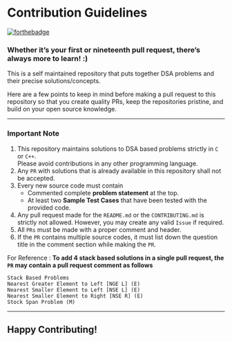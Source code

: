 # Contribution Guidelines

[![forthebadge](https://forthebadge.com/images/badges/powered-by-coffee.svg)](https://forthebadge.com)

### Whether it’s your first or nineteenth pull request, there’s always more to learn! :)

This is a self maintained repository that puts together DSA problems and their precise solutions/concepts.

Here are a few points to keep in mind before making a pull request to this repository so that you create quality PRs, keep the repositories pristine, and build on your open source knowledge.

---

### Important Note

1. This repository maintains solutions to DSA based problems strictly in `C` or `C++`. <br> Please avoid contributions in any other programming language.
2. Any `PR` with solutions that is already available in this repository shall not be accepted.
3. Every new source code must contain
   - Commented complete **problem statement** at the top.
   - At least two **Sample Test Cases** that have been tested with the provided code.
4. Any pull request made for the `README.md` or the `CONTRIBUTING.md` is strictly not allowed. However, you may create any valid `Issue` if required.
5. All `PRs` must be made with a proper comment and header.
6. If the `PR` contains multiple source codes, it must list down the question title in the comment section while making the `PR`.

For Reference :
**To add 4 stack based solutions in a single pull request, the `PR` may contain a pull request comment as follows**

```
Stack Based Problems
Nearest Greater Element to Left [NGE L] (E)
Nearest Smaller Element to Left [NSE L] (E)
Nearest Smaller Element to Right [NSE R] (E)
Stock Span Problem (M)
```

---

## Happy Contributing!
